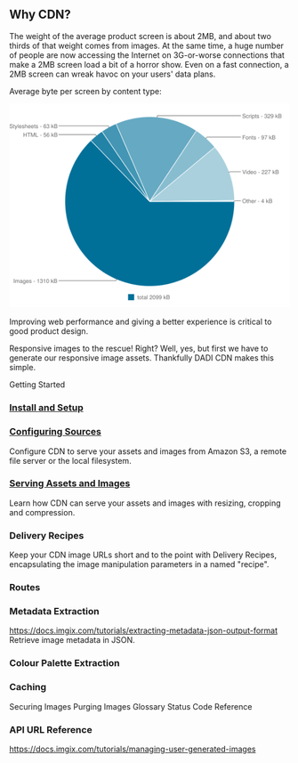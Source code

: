 ## Why CDN?

The weight of the average product screen is about 2MB, and about two thirds of that weight comes from images. At the same time, a huge number of people are now accessing the Internet on 3G-or-worse connections that make a 2MB screen load a bit of a horror show. Even on a fast connection, a 2MB screen can wreak havoc on your users' data plans.

Average byte per screen by content type:

![Page weight breakdown](assets/page-weight-graph.png)

Improving web performance and giving a better experience is critical to good product design.

Responsive images to the rescue! Right? Well, yes, but first we have to generate our responsive image assets. Thankfully DADI CDN makes this simple.


Getting Started

### [Install and Setup](install.md)

### [Configuring Sources](sources.md)

Configure CDN to serve your assets and images from Amazon S3, a remote file server or the local filesystem.

### [Serving Assets and Images](serving-assets.md)

Learn how CDN can serve your assets and images with resizing, cropping and compression.

### Delivery Recipes

Keep your CDN image URLs short and to the point with Delivery Recipes, encapsulating the image manipulation parameters in a named "recipe".

### Routes

### Metadata Extraction

https://docs.imgix.com/tutorials/extracting-metadata-json-output-format
Retrieve image metadata in JSON.

### Colour Palette Extraction

### Caching

  Securing Images
  Purging Images
  Glossary
  Status Code Reference

### API URL Reference



https://docs.imgix.com/tutorials/managing-user-generated-images